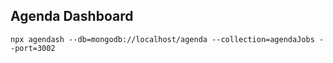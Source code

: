 
## Agenda Dashboard
```
npx agendash --db=mongodb://localhost/agenda --collection=agendaJobs --port=3002

```